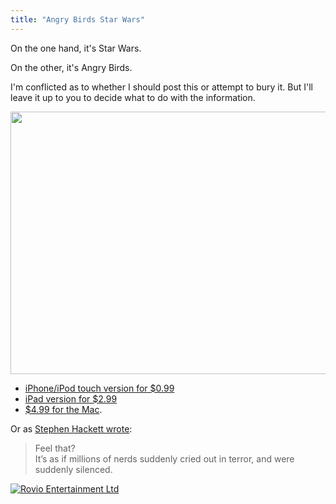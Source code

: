 ```yaml
---
title: "Angry Birds Star Wars"
---
```

<p>On the one hand, it's Star Wars.</p>
<p>On the other, it's Angry Birds.</p>
<p>I'm conflicted as to whether I should post this or attempt to bury it. But I'll leave it up to you to decide what to do with the information.</p>
<p><img src="https://chrisenns.com/wp-content/uploads/2012/11/Angry-Birds-Star-Wars.jpg" alt="" title="Angry Birds Star Wars" width="559" height="420" class="aligncenter size-full wp-image-20942" /></p>
<ul>
<li><a href="http://target.georiot.com/Proxy.ashx?grid=9646&id=6PFrOqNV4B8&offerid=162397&type=3&subid=0&tmpid=3664&RD_PARM1=https%253A%252F%252Fitunes.apple.com%252Fca%252Fapp%252Fangry-birds-star-wars%252Fid557137623%253Fmt%253D8%2526uo%253D4%2526partnerId%253D30" target="itunes_store">iPhone/iPod touch version for $0.99</a></li>
<li><a href="http://target.georiot.com/Proxy.ashx?grid=9646&id=6PFrOqNV4B8&offerid=162397&type=3&subid=0&tmpid=3664&RD_PARM1=https%253A%252F%252Fitunes.apple.com%252Fca%252Fapp%252Fangry-birds-star-wars-hd%252Fid557138109%253Fmt%253D8%2526uo%253D4%2526partnerId%253D30" target="itunes_store">iPad version for $2.99</a></li>
<li><a href="http://target.georiot.com/Proxy.ashx?grid=9646&id=6PFrOqNV4B8&offerid=162397&type=3&subid=0&tmpid=3664&RD_PARM1=https%253A%252F%252Fitunes.apple.com%252Fca%252Fartist%252Frovio-entertainment-ltd%252Fid298910979%253Fmt%253D12%2526uo%253D4%2526partnerId%253D30" target="itunes_store">$4.99 for the Mac</a>.</li>
</ul>
<p>Or as <a href="http://512pixels.net/2012/11/jedi-birds/">Stephen Hackett wrote</a>:</p>
<blockquote><p>
  Feel that?<br />
  It’s as if millions of nerds suddenly cried out in terror, and were suddenly silenced.
</p></blockquote>
<p><a href="http://target.georiot.com/Proxy.ashx?grid=9646&id=6PFrOqNV4B8&offerid=162397&type=3&subid=0&tmpid=3664&RD_PARM1=https%253A%252F%252Fitunes.apple.com%252Fca%252Fartist%252Frovio-entertainment-ltd%252Fid298910979%253Fuo%253D4%2526partnerId%253D30" target="itunes_store"><img src="http://r.mzstatic.com/images/web/linkmaker/badge_itunes-lrg.gif" alt="Rovio Entertainment Ltd" style="border: 0;"/></a></p>
